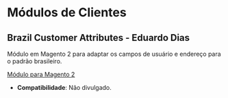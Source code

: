 # Módulos de Clientes

## Brazil Customer Attributes - Eduardo Dias
Módulo em Magento 2 para adaptar os campos de usuário e endereço para o padrão brasileiro.

[Módulo para Magento 2](https://github.com/eduardoddias/Magento-SystemCode_BrazilCustomerAttributes)
- **Compatibilidade**: Não divulgado.
